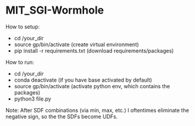 # MIT_SGI-Wormhole

How to setup:  
* cd /your_dir
* source gp/bin/activate (create virtual environment)
* pip install -r requirements.txt (download requirements/packages)

How to run:  
* cd /your_dir
* conda deactivate (if you have base activated by default)
* source gp/bin/activate (activate python env, which contains the packages)
* python3 file.py

Note: After SDF combinations (via min, max, etc.) I oftentimes eliminate the negative sign, so the the SDFs become UDFs.
